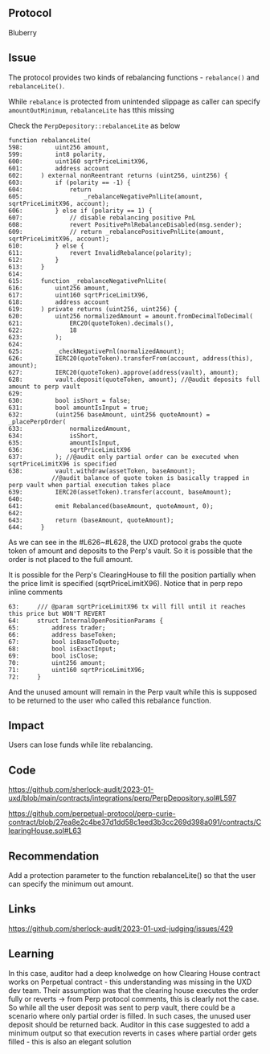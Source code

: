 ## Protocol

Bluberry

## Issue

The protocol provides two kinds of rebalancing functions - `rebalance()` and `rebalanceLite()`.

While `rebalance` is protected from unintended slippage as caller can specify `amountOutMinimum`, `rebalanceLite` has tthis missing

Check the `PerpDepository::rebalanceLite` as below

```solidity
function rebalanceLite(
598:         uint256 amount,
599:         int8 polarity,
600:         uint160 sqrtPriceLimitX96,
601:         address account
602:     ) external nonReentrant returns (uint256, uint256) {
603:         if (polarity == -1) {
604:             return
605:                 _rebalanceNegativePnlLite(amount, sqrtPriceLimitX96, account);
606:         } else if (polarity == 1) {
607:             // disable rebalancing positive PnL
608:             revert PositivePnlRebalanceDisabled(msg.sender);
609:             // return _rebalancePositivePnlLite(amount, sqrtPriceLimitX96, account);
610:         } else {
611:             revert InvalidRebalance(polarity);
612:         }
613:     }
614:
615:     function _rebalanceNegativePnlLite(
616:         uint256 amount,
617:         uint160 sqrtPriceLimitX96,
618:         address account
619:     ) private returns (uint256, uint256) {
620:         uint256 normalizedAmount = amount.fromDecimalToDecimal(
621:             ERC20(quoteToken).decimals(),
622:             18
623:         );
624:
625:         _checkNegativePnl(normalizedAmount);
626:         IERC20(quoteToken).transferFrom(account, address(this), amount);
627:         IERC20(quoteToken).approve(address(vault), amount);
628:         vault.deposit(quoteToken, amount); //@audit deposits full amount to perp vault
629:
630:         bool isShort = false;
631:         bool amountIsInput = true;
632:         (uint256 baseAmount, uint256 quoteAmount) = _placePerpOrder(
633:             normalizedAmount,
634:             isShort,
635:             amountIsInput,
636:             sqrtPriceLimitX96
637:         ); //@audit only partial order can be executed when sqrtPriceLimitX96 is specified
638:         vault.withdraw(assetToken, baseAmount);
            //@audit balance of quote token is basically trapped in perp vault when partial execution takes place
639:         IERC20(assetToken).transfer(account, baseAmount);
640:
641:         emit Rebalanced(baseAmount, quoteAmount, 0);
642:
643:         return (baseAmount, quoteAmount);
644:     }
```

As we can see in the #L626~#L628, the UXD protocol grabs the quote token of amount and deposits to the Perp's vault. So it is possible that the order is not placed to the full amount.

It is possible for the Perp's ClearingHouse to fill the position partially when the price limit is specified (sqrtPriceLimitX96). Notice that in perp repo inline comments

```
63:     /// @param sqrtPriceLimitX96 tx will fill until it reaches this price but WON'T REVERT
64:     struct InternalOpenPositionParams {
65:         address trader;
66:         address baseToken;
67:         bool isBaseToQuote;
68:         bool isExactInput;
69:         bool isClose;
70:         uint256 amount;
71:         uint160 sqrtPriceLimitX96;
72:     }
```

And the unused amount will remain in the Perp vault while this is supposed to be returned to the user who called this rebalance function.

## Impact

Users can lose funds while lite rebalancing.

## Code

https://github.com/sherlock-audit/2023-01-uxd/blob/main/contracts/integrations/perp/PerpDepository.sol#L597

https://github.com/perpetual-protocol/perp-curie-contract/blob/27ea8e2c4be37d1dd58c1eed3b3cc269d398a091/contracts/ClearingHouse.sol#L63

## Recommendation

Add a protection parameter to the function rebalanceLite() so that the user can specify the minimum out amount.

## Links

https://github.com/sherlock-audit/2023-01-uxd-judging/issues/429

## Learning

In this case, auditor had a deep knolwedge on how Clearing House contract works on Perpetual contract - this understanding was missing in the UXD dev team. Their assumption was that the clearing house executes the order fully or reverts -> from Perp protocol comments, this is clearly not the case. So while all the user deposit was sent to perp vault, there could be a scenario where only partial order is filled. In such cases, the unused user deposit should be returned back. Auditor in this case suggested to add a minimum output so that execution reverts in cases where partial order gets filled - this is also an elegant solution
